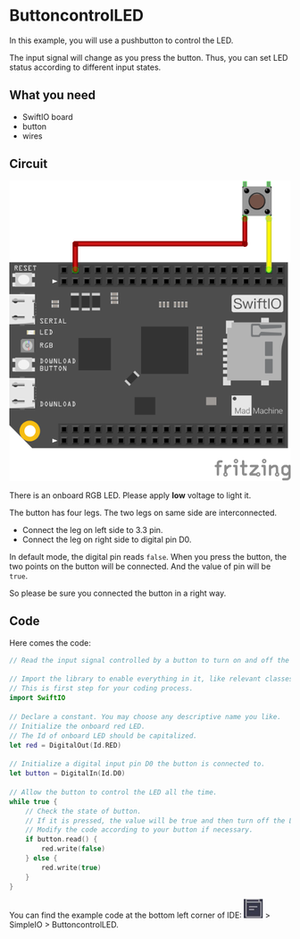 # ButtoncontrolLED

In this example, you will use a pushbutton to control the LED. 

The input signal will change as you press the button. Thus, you can set LED status according to different input states.

## What you need

* SwiftIO board
* button
* wires

## Circuit

![](../../.gitbook/assets/button.png)

There is an onboard RGB LED. Please apply **low** voltage to light it.

The button has four legs. The two legs on same side are interconnected. 

* Connect the leg on left side to 3.3 pin. 
* Connect the leg on right side to digital pin D0.

In default mode, the digital pin reads `false`. When you press the button, the two points on the button will be connected. And the value of pin will be `true`.

So please be sure you connected the button in a right way. 

## Code

Here comes the code:

```swift
// Read the input signal controlled by a button to turn on and off the LED.

// Import the library to enable everything in it, like relevant classes and methods. 
// This is first step for your coding process.
import SwiftIO

// Declare a constant. You may choose any descriptive name you like. 
// Initialize the onboard red LED. 
// The Id of onboard LED should be capitalized.
let red = DigitalOut(Id.RED)

// Initialize a digital input pin D0 the button is connected to.
let button = DigitalIn(Id.D0)

// Allow the button to control the LED all the time.
while true {
    // Check the state of button. 
    // If it is pressed, the value will be true and then turn off the LED.
    // Modify the code according to your button if necessary.
    if button.read() {
        red.write(false)
    } else {
        red.write(true)
    }
}

```

You can find the example code at the bottom left corner of IDE: ![](../../.gitbook/assets/xnip2020-07-22_16-04-33.jpg) &gt; SimpleIO &gt; ButtoncontrolLED.

